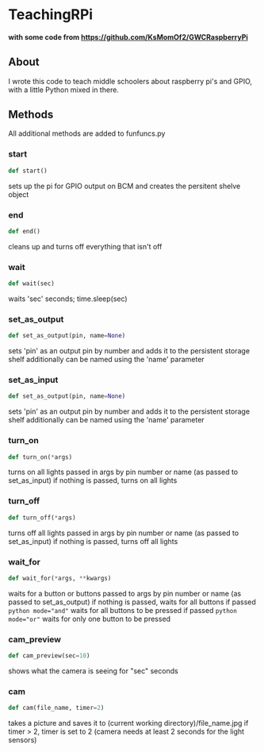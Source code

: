 # TeachingRPi
#### with some code from https://github.com/KsMomOf2/GWCRaspberryPi

## About
I wrote this code to teach middle schoolers about raspberry pi's and GPIO, with a little Python mixed in there.

## Methods
All additional methods are added to funfuncs.py

### start
```python
def start()
```
sets up the pi for GPIO output on BCM and creates the persitent shelve object

### end
```python
def end()
```
cleans up and turns off everything that isn't off

### wait
```python
def wait(sec)
```
waits 'sec' seconds; time.sleep(sec)

### set_as_output
```python
def set_as_output(pin, name=None)
```
sets 'pin' as an output pin by number and adds it to the persistent storage shelf
additionally can be named using the 'name' parameter 

### set_as_input
```python
def set_as_output(pin, name=None)
```
sets 'pin' as an output pin by number and adds it to the persistent storage shelf
additionally can be named using the 'name' parameter 

### turn_on
```python
def turn_on(*args)
```
turns on all lights passed in args by pin number or name (as passed to set_as_input)
if nothing is passed, turns on all lights

### turn_off
```python
def turn_off(*args)
```
turns off all lights passed in args by pin number or name (as passed to set_as_input)
if nothing is passed, turns off all lights

### wait_for
```python
def wait_for(*args, **kwargs)
```
waits for a button or buttons passed to args by pin number or name (as passed to set_as_output)
if nothing is passed, waits for all buttons
if passed ```python mode="and"``` waits for all buttons to be pressed
if passed ```python mode="or"``` waits for only one button to be pressed

### cam_preview
```python
def cam_preview(sec=10)
```
shows what the camera is seeing for "sec" seconds

### cam
```python
def cam(file_name, timer=2)
```
takes a picture and saves it to (current working directory)/file_name.jpg
if timer > 2, timer is set to 2 (camera needs at least 2 seconds for the light sensors)